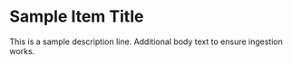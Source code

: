 # Sample Item Title
This is a sample description line.
Additional body text to ensure ingestion works.
